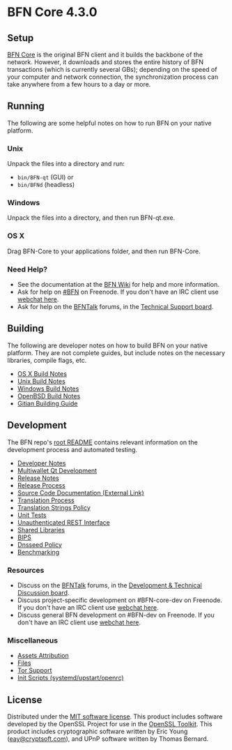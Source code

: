 BFN Core 4.3.0
=====================

Setup
---------------------
[BFN Core](http://BFN.org/en/download) is the original BFN client and it builds the backbone of the network. However, it downloads and stores the entire history of BFN transactions (which is currently several GBs); depending on the speed of your computer and network connection, the synchronization process can take anywhere from a few hours to a day or more.

Running
---------------------
The following are some helpful notes on how to run BFN on your native platform.

### Unix

Unpack the files into a directory and run:

- `bin/BFN-qt` (GUI) or
- `bin/BFNd` (headless)

### Windows

Unpack the files into a directory, and then run BFN-qt.exe.

### OS X

Drag BFN-Core to your applications folder, and then run BFN-Core.

### Need Help?

* See the documentation at the [BFN Wiki](https://en.BFN.it/wiki/Main_Page)
for help and more information.
* Ask for help on [#BFN](http://webchat.freenode.net?channels=BFN) on Freenode. If you don't have an IRC client use [webchat here](http://webchat.freenode.net?channels=BFN).
* Ask for help on the [BFNTalk](https://BFNtalk.org/) forums, in the [Technical Support board](https://BFNtalk.org/index.php?board=4.0).

Building
---------------------
The following are developer notes on how to build BFN on your native platform. They are not complete guides, but include notes on the necessary libraries, compile flags, etc.

- [OS X Build Notes](build-osx.md)
- [Unix Build Notes](build-unix.md)
- [Windows Build Notes](build-windows.md)
- [OpenBSD Build Notes](build-openbsd.md)
- [Gitian Building Guide](gitian-building.md)

Development
---------------------
The BFN repo's [root README](/README.md) contains relevant information on the development process and automated testing.

- [Developer Notes](developer-notes.md)
- [Multiwallet Qt Development](multiwallet-qt.md)
- [Release Notes](release-notes.md)
- [Release Process](release-process.md)
- [Source Code Documentation (External Link)](https://dev.visucore.com/BFN/doxygen/)
- [Translation Process](translation_process.md)
- [Translation Strings Policy](translation_strings_policy.md)
- [Unit Tests](unit-tests.md)
- [Unauthenticated REST Interface](REST-interface.md)
- [Shared Libraries](shared-libraries.md)
- [BIPS](bips.md)
- [Dnsseed Policy](dnsseed-policy.md)
- [Benchmarking](benchmarking.md)

### Resources
* Discuss on the [BFNTalk](https://BFNtalk.org/) forums, in the [Development & Technical Discussion board](https://BFNtalk.org/index.php?board=6.0).
* Discuss project-specific development on #BFN-core-dev on Freenode. If you don't have an IRC client use [webchat here](http://webchat.freenode.net/?channels=BFN-core-dev).
* Discuss general BFN development on #BFN-dev on Freenode. If you don't have an IRC client use [webchat here](http://webchat.freenode.net/?channels=BFN-dev).

### Miscellaneous
- [Assets Attribution](assets-attribution.md)
- [Files](files.md)
- [Tor Support](tor.md)
- [Init Scripts (systemd/upstart/openrc)](init.md)

License
---------------------
Distributed under the [MIT software license](http://www.opensource.org/licenses/mit-license.php).
This product includes software developed by the OpenSSL Project for use in the [OpenSSL Toolkit](https://www.openssl.org/). This product includes
cryptographic software written by Eric Young ([eay@cryptsoft.com](mailto:eay@cryptsoft.com)), and UPnP software written by Thomas Bernard.
